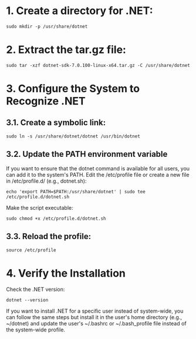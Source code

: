 # 1. Create a directory for .NET:
```
sudo mkdir -p /usr/share/dotnet
```

# 2. Extract the tar.gz file:
```
sudo tar -xzf dotnet-sdk-7.0.100-linux-x64.tar.gz -C /usr/share/dotnet
```

# 3. Configure the System to Recognize .NET
## 3.1. Create a symbolic link:
```
sudo ln -s /usr/share/dotnet/dotnet /usr/bin/dotnet
```

## 3.2. Update the PATH environment variable
If you want to ensure that the dotnet command is available for all users, you can add it to the system's PATH. Edit the /etc/profile file or create a new file in /etc/profile.d/ (e.g., dotnet.sh):

```
echo 'export PATH=$PATH:/usr/share/dotnet' | sudo tee /etc/profile.d/dotnet.sh
```
Make the script executable:
```
sudo chmod +x /etc/profile.d/dotnet.sh
```

## 3.3. Reload the profile:
```
source /etc/profile
```

# 4. Verify the Installation
Check the .NET version:
```
dotnet --version
```

If you want to install .NET for a specific user instead of system-wide, you can follow the same steps but install it in the user's home directory (e.g., ~/dotnet) and update the user's ~/.bashrc or ~/.bash_profile file instead of the system-wide profile.
